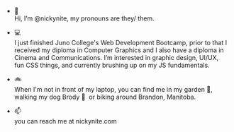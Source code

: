 - 👋 <br />Hi, I’m @nickynite, my pronouns are they/ them.

- 💻 <br />I just finished Juno College's Web Development Bootcamp, prior to that I received my diploma in Computer Graphics and I also have a diploma in Cinema and Communications. I’m interested in graphic design, UI/UX, fun CSS things, and currently brushing up on my JS fundamentals.

- 🚲 <br />When I'm not in front of my laptop, you can find me in my garden 🌱, walking my dog Brody 🐶&nbsp; or biking around Brandon, Manitoba.

- 📫 <br />you can reach me at nickynite.com

<!---
nickynite/nickynite is a ✨ special ✨ repository because its `README.md` (this file) appears on your GitHub profile.
You can click the Preview link to take a look at your changes.
--->
